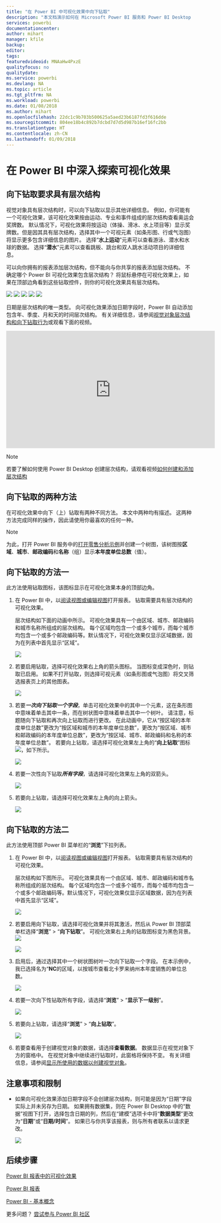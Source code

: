 ```yaml
---
title: "在 Power BI 中可视化效果中向下钻取"
description: "本文档演示如何在 Microsoft Power BI 服务和 Power BI Desktop 中的可视化效果中向下钻取。"
services: powerbi
documentationcenter: 
author: mihart
manager: kfile
backup: 
editor: 
tags: 
featuredvideoid: MNAaHw4PxzE
qualityfocus: no
qualitydate: 
ms.service: powerbi
ms.devlang: NA
ms.topic: article
ms.tgt_pltfrm: NA
ms.workload: powerbi
ms.date: 01/08/2018
ms.author: mihart
ms.openlocfilehash: 22dc1c9b703b500625a5aed23b6187fd3f616dde
ms.sourcegitcommit: 804ee18b4c892b7dcbd7d7d5d987b16ef16fc2bb
ms.translationtype: HT
ms.contentlocale: zh-CN
ms.lasthandoff: 01/09/2018
---
```

# <a name="drill-down-in-a-visualization-in-power-bi"></a>在 Power BI 中深入探索可视化效果
## <a name="drill-down-requires-a-hierarchy"></a>向下钻取要求具有层次结构
视觉对象具有层次结构时，可以向下钻取以显示其他详细信息。 例如，你可能有一个可视化效果，该可视化效果按由运动、专业和事件组成的层次结构查看奥运会奖牌数。 默认情况下，可视化效果将按运动（体操、滑冰、水上项目等）显示奖牌数。但是因其具有层次结构，选择其中一个可视元素（如条形图、行或气泡图）将显示更多包含详细信息的图片。 选择“**水上运动**”元素可以查看游泳、潜水和水球的数据。  选择“**潜水**”元素可以查看跳板、跳台和双人跳水活动项目的详细信息。

可以向你拥有的报表添加层次结构，但不能向与你共享的报表添加层次结构。
不确定哪个 Power BI 可视化效果包含层次结构？  将鼠标悬停在可视化效果上，如果在顶部边角看到这些钻取控件，则你的可视化效果具有层次结构。

![](media/power-bi-visualization-drill-down/power-bi-drill-icon4.png)  ![](media/power-bi-visualization-drill-down/power-bi-drill-icon2.png)  ![](media/power-bi-visualization-drill-down/power-bi-drill-icon3.png)
![](media/power-bi-visualization-drill-down/power-bi-drill-icon5.png) ![](media/power-bi-visualization-drill-down/power-bi-drill-icon6.png)  

日期是层次结构的唯一类型。 向可视化效果添加日期字段时，Power BI 自动添加包含年、季度、月和天的时间层次结构。 有关详细信息，请参阅[视觉对象层次结构和向下钻取行为](guided-learning/visualizations.yml#step-18)或观看下面的视频。

  <iframe width="560" height="315" src="https://www.youtube.com/embed/MNAaHw4PxzE?list=PL1N57mwBHtN0JFoKSR0n-tBkUJHeMP2cP" frameborder="0" allowfullscreen></iframe>

> [!NOTE]
> 若要了解如何使用 Power BI Desktop 创建层次结构，请观看视频[如何创建和添加层次结构](https://youtu.be/q8WDUAiTGeU)
> 
> 

## <a name="two-methods-to-drill-down"></a>向下钻取的两种方法
在可视化效果中向下（上）钻取有两种不同方法。  本文中两种均有描述。 这两种方法完成同样的操作，因此请使用你最喜欢的任何一种。

> [!NOTE]
> 为此，打开 Power BI 服务中的[打开零售分析示例](sample-datasets.md)并创建一个树图，该树图按**区域**、**城市**、**邮政编码**和**名称**（组）显示**本年度单位总数**（值）。  
> 
> 

## <a name="method-1-for-drill-down"></a>向下钻取的方法一
此方法使用钻取图标，该图标显示在可视化效果本身的顶部边角。

1. 在 Power BI 中，以[阅读视图或编辑视图](service-reading-view-and-editing-view.md)打开报表。 钻取需要具有层次结构的可视化效果。 
   
   层次结构如下面的动画中所示。  可视化效果具有一个由区域、城市、邮政编码和城市名称所组成的层次结构。 每个区域均包含一个或多个城市，而每个城市均包含一个或多个邮政编码等。默认情况下，可视化效果仅显示区域数据，因为在列表中首先显示“区域”。
   
   ![](media/power-bi-visualization-drill-down/power-bi-hierarcy-list.png)
2. 若要启用钻取，选择可视化效果右上角的箭头图标。 当图标变成深色时，则钻取已启用。 如果不打开钻取，则选择可视元素（如条形图或气泡图）将交叉筛选报表页上的其他图表。    
   
   ![](media/power-bi-visualization-drill-down/power-bi-drill-icon.png)
3. 若要***一次向下钻取一个字段***，单击可视化效果中的其中一个元素，这在条形图中意味着单击其中一条，而在树状图中意味着单击其中一个树叶。 请注意，标题随向下钻取和再次向上钻取而进行更改。 在此动画中，它从“按区域的本年度单位总数”更改为“按区域和城市的本年度单位总数”，更改为“按区域、城市和邮政编码的本年度单位总数”，更改为“按区域、城市、邮政编码和名称的本年度单位总数”。 若要向上钻取，请选择可视化效果左上角的“**向上钻取**”图标 ![](media/power-bi-visualization-drill-down/power-bi-drill-icon5.png)，如下所示。
   
   ![](media/power-bi-visualization-drill-down/drill.gif)
4. 若要一次性向下钻取***所有字段***，请选择可视化效果左上角的双箭头。
   
   ![](media/power-bi-visualization-drill-down/pbi_drillall.png)
5. 若要向上钻取，请选择可视化效果左上角的向上箭头。
   
   ![](media/power-bi-visualization-drill-down/pbi_drillup2.png)

## <a name="method-2-for-drill-down"></a>向下钻取的方法二
此方法使用顶部 Power BI 菜单栏的“**浏览**”下拉列表。

1. 在 Power BI 中，以[阅读视图或编辑视图](service-reading-view-and-editing-view.md)打开报表。 钻取需要具有层次结构的可视化效果。 
   
   层次结构如下图所示。  可视化效果具有一个由区域、城市、邮政编码和城市名称所组成的层次结构。 每个区域均包含一个或多个城市，而每个城市均包含一个或多个邮政编码等。默认情况下，可视化效果仅显示区域数据，因为在列表中首先显示“区域”。
   
   ![](media/power-bi-visualization-drill-down/power-bi-hierarcy-list.png)
2. 若要启用向下钻取，请选择可视化效果并将其激活，然后从 Power BI 顶部菜单栏选择“**浏览**” > “**向下钻取**”。 可视化效果右上角的钻取图标变为黑色背景。 ![](media/power-bi-visualization-drill-down/power-bi-drill-icon2.png)  
   
   ![](media/power-bi-visualization-drill-down/power-bi-explore2.png)
3. 启用后，通过选择其中一个树状图树叶一次向下钻取一个字段。 在本示例中，我已选择名为“**NC**的区域，以按城市查看北卡罗来纳州本年度销售的单位总数。
   
   ![](media/power-bi-visualization-drill-down/power-bi-drilldown-1.png)
4. 若要一次向下性钻取所有字段，请选择“**浏览**” > “**显示下一级别**”。
   
   ![](media/power-bi-visualization-drill-down/power-bi-show-next-level.png)
5. 若要向上钻取，请选择“**浏览**” > “**向上钻取**”。
   
   ![](media/power-bi-visualization-drill-down/power-bi-drill-up2.png)
6. 若要查看用于创建视觉对象的数据，请选择**查看数据**。 数据显示在视觉对象下方的窗格中。 在视觉对象中继续进行钻取时，此窗格将保持不变。 有关详细信息，请参阅[显示所使用的数据以创建视觉对象](service-reports-show-data.md)。

## <a name="considerations-and-limitations"></a>注意事项和限制
* 如果向可视化效果添加日期字段不会创建层次结构，则可能是因为“日期”字段实际上并未另存为日期。 如果拥有数据集，则在 Power BI Desktop 中的“数据”视图下打开，选择包含日期的列，然后在“建模”选项卡中将“**数据类型**”更改为“**日期**”或“**日期/时间**”。 如果已与你共享该报表，则与所有者联系以请求更改。  
  
  ![](media/power-bi-visualization-drill-down/power-bi-change-data-type2.png)

## <a name="next-steps"></a>后续步骤
[Power BI 报表中的可视化效果](power-bi-report-visualizations.md)

[Power BI 报表](service-reports.md)

[Power BI - 基本概念](service-basic-concepts.md)

更多问题？ [尝试参与 Power BI 社区](http://community.powerbi.com/)

